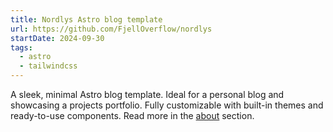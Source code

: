 ```yaml
---
title: Nordlys Astro blog template
url: https://github.com/FjellOverflow/nordlys
startDate: 2024-09-30
tags:
  - astro
  - tailwindcss
---
```


A sleek, minimal Astro blog template.
Ideal for a personal blog and showcasing a projects portfolio.
Fully customizable with built-in themes and ready-to-use components.
Read more in the [about](/about) section.
